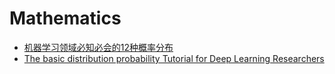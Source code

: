 # Mathematics









- [机器学习领域必知必会的12种概率分布](https://mp.weixin.qq.com/s?__biz=MzIyNjM2MzQyNg==&mid=2247486257&idx=1&sn=6f04234257b6b08ae9b9b4752f6178b1&chksm=e870da7cdf07536a484a225e50c525ce33f89f37380857d2c0cad6bd1404229c4bda9fbefd67&mpshare=1&scene=1&srcid=10027gOorVoCstLvgGrWSfvL&sharer_sharetime=1571921543447&sharer_shareid=e3fd0bc576019eb258b28dbc23db97d9#rd)
- [The basic distribution probability Tutorial for Deep Learning Researchers](https://github.com/graykode/distribution-is-all-you-need)

